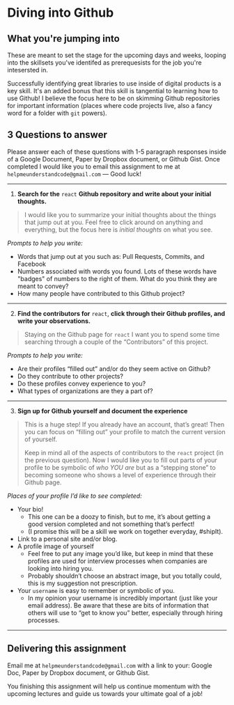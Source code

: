 # Diving into Github

## What you're jumping into

These are meant to set the stage for the upcoming days and weeks, looping into the skillsets you've identifed as prerequesists for the job you're intesersted in.

Successfully identifying great libraries to use inside of digital products is a key skill. It's an added bonus that this skill is tangential to learning how to use Github! I believe the focus here to be on skimming Github repositories for important information (places where code projects live, also a fancy word for a folder with `git` powers).

## 3 Questions to answer

Please answer each of these questions with 1-5 paragraph responses inside of a Google Document, Paper by Dropbox document, or Github Gist. Once completed I would like you to email this assignment to me at `helpmeunderstandcode@gmail.com` — Good luck!


---

1. **Search for the** `react` **Github repository and write about your initial thoughts.**

> I would like you to summarize your initial thoughts about the things that jump out at you. Feel free to click around on anything and everything, but the focus here is *initial thoughts* on what you see.

*Prompts to help you write:*

  - Words that jump out at you such as: Pull Requests, Commits, and Facebook
  - Numbers associated with words you found. Lots of these words have "badges" of numbers to the right of them. What do you think they are meant to convey?
  - How many people have contributed to this Github project?

---

2. **Find the contributors for** `react`, **click through their Github profiles, and write your observations.**

> Staying on the Github page for `react` I want you to spend some time searching through a couple of the “Contributors” of this project.

*Prompts to help you write:*

  - Are their profiles “filled out” and/or do they seem active on Github?
  - Do they contribute to other projects?
  - Do these profiles convey experience to you?
  - What types of organizations are they a part of?

---

3. **Sign up for Github yourself and document the experience**

> This is a huge step! If you already have an account, that’s great! Then you can focus on “filling out” your profile to match the current version of yourself.
>
> Keep in mind all of the aspects of contributors to the `react` project (in the previous question). Now I would like you to fill out parts of your profile to be symbolic of *who YOU are* but as a “stepping stone” to becoming someone who shows a level of experience through their Github page.

*Places of your profile I’d like to see completed:*

  - Your bio!
    - This one can be a doozy to finish, but to me, it’s about getting a good version completed and not something that’s perfect!
    - (I promise this will be a skill we work on together everyday, #shipIt).
  - Link to a personal site and/or blog.
  - A profile image of yourself
    - Feel free to put any image you’d like, but keep in mind that these profiles are used for interview processes when companies are looking into hiring you.
    - Probably shouldn’t choose an abstract image, but you totally could, this is my suggestion not prescription.
  - Your `username` is easy to remember or symbolic of you.
    - In my opinion your username is incredibly important (just like your email address). Be aware that these are bits of information that others will use to “get to know you” better, especially through hiring processes.

---

## Delivering this assignment

Email me at `helpmeunderstandcode@gmail.com` with a link to your: Google Doc, Paper by Dropbox document, or Github Gist.

You finishing this assignment will help us continue momentum with the upcoming lectures and guide us towards your ultimate goal of a job!
